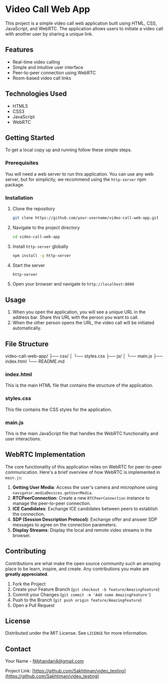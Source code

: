 # Video Call Web App

This project is a simple video call web application built using HTML, CSS, JavaScript, and WebRTC. The application allows users to initiate a video call with another user by sharing a unique link.

## Features

- Real-time video calling
- Simple and intuitive user interface
- Peer-to-peer connection using WebRTC
- Room-based video call links

## Technologies Used

- HTML5
- CSS3
- JavaScript
- WebRTC

## Getting Started

To get a local copy up and running follow these simple steps.

### Prerequisites

You will need a web server to run this application. You can use any web server, but for simplicity, we recommend using the `http-server` npm package.

### Installation

1. Clone the repository

    ```sh
    git clone https://github.com/your-username/video-call-web-app.git
    ```

2. Navigate to the project directory

    ```sh
    cd video-call-web-app
    ```

3. Install `http-server` globally

    ```sh
    npm install -g http-server
    ```

4. Start the server

    ```sh
    http-server
    ```

5. Open your browser and navigate to `http://localhost:8080`

## Usage

1. When you open the application, you will see a unique URL in the address bar. Share this URL with the person you want to call.
2. When the other person opens the URL, the video call will be initiated automatically.

## File Structure

video-call-web-app/
├── css/
│ └── styles.css
├── js/
│ └── main.js
├── index.html
└── README.md 


### index.html

This is the main HTML file that contains the structure of the application.

### styles.css

This file contains the CSS styles for the application.

### main.js

This is the main JavaScript file that handles the WebRTC functionality and user interactions.

## WebRTC Implementation

The core functionality of this application relies on WebRTC for peer-to-peer communication. Here's a brief overview of how WebRTC is implemented in `main.js`:

1. **Getting User Media**: Access the user's camera and microphone using `navigator.mediaDevices.getUserMedia`.
2. **RTCPeerConnection**: Create a new `RTCPeerConnection` instance to manage the peer-to-peer connection.
3. **ICE Candidates**: Exchange ICE candidates between peers to establish the connection.
4. **SDP (Session Description Protocol)**: Exchange offer and answer SDP messages to agree on the connection parameters.
5. **Display Streams**: Display the local and remote video streams in the browser.

## Contributing

Contributions are what make the open source community such an amazing place to be learn, inspire, and create. Any contributions you make are **greatly appreciated**.

1. Fork the Project
2. Create your Feature Branch (`git checkout -b feature/AmazingFeature`)
3. Commit your Changes (`git commit -m 'Add some AmazingFeature'`)
4. Push to the Branch (`git push origin feature/AmazingFeature`)
5. Open a Pull Request

## License

Distributed under the MIT License. See `LICENSE` for more information.

## Contact

Your Name - Njbhandari4@gmail.com

Project Link: [https://github.com/Sakhtiman/video_testing](https://github.com/Sakhtiman/video_testing)
